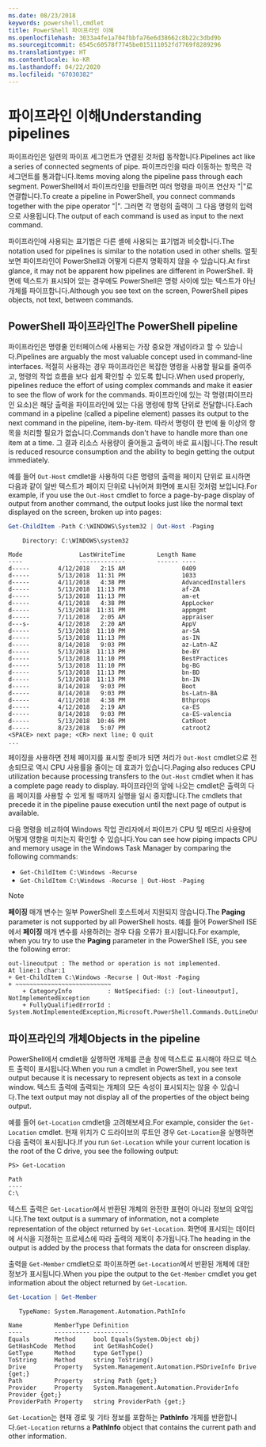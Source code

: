 ```yaml
---
ms.date: 08/23/2018
keywords: powershell,cmdlet
title: PowerShell 파이프라인 이해
ms.openlocfilehash: 3033a4fe1a704fbbfa76e6d38662c8b22c3dbd9b
ms.sourcegitcommit: 6545c60578f7745be015111052fd7769f8289296
ms.translationtype: HT
ms.contentlocale: ko-KR
ms.lasthandoff: 04/22/2020
ms.locfileid: "67030382"
---
```

# <a name="understanding-pipelines"></a><span data-ttu-id="88129-103">파이프라인 이해</span><span class="sxs-lookup"><span data-stu-id="88129-103">Understanding pipelines</span></span>

<span data-ttu-id="88129-104">파이프라인은 일련의 파이프 세그먼트가 연결된 것처럼 동작합니다.</span><span class="sxs-lookup"><span data-stu-id="88129-104">Pipelines act like a series of connected segments of pipe.</span></span> <span data-ttu-id="88129-105">파이프라인을 따라 이동하는 항목은 각 세그먼트를 통과합니다.</span><span class="sxs-lookup"><span data-stu-id="88129-105">Items moving along the pipeline pass through each segment.</span></span> <span data-ttu-id="88129-106">PowerShell에서 파이프라인을 만들려면 여러 명령을 파이프 연산자 "|"로 연결합니다.</span><span class="sxs-lookup"><span data-stu-id="88129-106">To create a pipeline in PowerShell, you connect commands together with the pipe operator "|".</span></span> <span data-ttu-id="88129-107">그러면 각 명령의 출력이 그 다음 명령의 입력으로 사용됩니다.</span><span class="sxs-lookup"><span data-stu-id="88129-107">The output of each command is used as input to the next command.</span></span>

<span data-ttu-id="88129-108">파이프라인에 사용되는 표기법은 다른 셸에 사용되는 표기법과 비슷합니다.</span><span class="sxs-lookup"><span data-stu-id="88129-108">The notation used for pipelines is similar to the notation used in other shells.</span></span> <span data-ttu-id="88129-109">얼핏 보면 파이프라인이 PowerShell과 어떻게 다른지 명확하지 않을 수 있습니다.</span><span class="sxs-lookup"><span data-stu-id="88129-109">At first glance, it may not be apparent how pipelines are different in PowerShell.</span></span> <span data-ttu-id="88129-110">화면에 텍스트가 표시되어 있는 경우에도 PowerShell은 명령 사이에 있는 텍스트가 아닌 개체를 파이프합니다.</span><span class="sxs-lookup"><span data-stu-id="88129-110">Although you see text on the screen, PowerShell pipes objects, not text, between commands.</span></span>

## <a name="the-powershell-pipeline"></a><span data-ttu-id="88129-111">PowerShell 파이프라인</span><span class="sxs-lookup"><span data-stu-id="88129-111">The PowerShell pipeline</span></span>

<span data-ttu-id="88129-112">파이프라인은 명령줄 인터페이스에 사용되는 가장 중요한 개념이라고 할 수 있습니다.</span><span class="sxs-lookup"><span data-stu-id="88129-112">Pipelines are arguably the most valuable concept used in command-line interfaces.</span></span> <span data-ttu-id="88129-113">적절히 사용하는 경우 파이프라인은 복잡한 명령을 사용할 필요를 줄여주고, 명령의 작업 흐름을 보다 쉽게 확인할 수 있도록 합니다.</span><span class="sxs-lookup"><span data-stu-id="88129-113">When used properly, pipelines reduce the effort of using complex commands and make it easier to see the flow of work for the commands.</span></span> <span data-ttu-id="88129-114">파이프라인에 있는 각 명령(파이프라인 요소)은 해당 출력을 파이프라인에 있는 다음 명령에 항목 단위로 전달합니다.</span><span class="sxs-lookup"><span data-stu-id="88129-114">Each command in a pipeline (called a pipeline element) passes its output to the next command in the pipeline, item-by-item.</span></span> <span data-ttu-id="88129-115">따라서 명령이 한 번에 둘 이상의 항목을 처리할 필요가 없습니다.</span><span class="sxs-lookup"><span data-stu-id="88129-115">Commands don't have to handle more than one item at a time.</span></span> <span data-ttu-id="88129-116">그 결과 리소스 사용량이 줄어들고 출력이 바로 표시됩니다.</span><span class="sxs-lookup"><span data-stu-id="88129-116">The result is reduced resource consumption and the ability to begin getting the output immediately.</span></span>

<span data-ttu-id="88129-117">예를 들어 `Out-Host` cmdlet을 사용하여 다른 명령의 출력을 페이지 단위로 표시하면 다음과 같이 일반 텍스트가 페이지 단위로 나뉘어져 화면에 표시된 것처럼 보입니다.</span><span class="sxs-lookup"><span data-stu-id="88129-117">For example, if you use the `Out-Host` cmdlet to force a page-by-page display of output from another command, the output looks just like the normal text displayed on the screen, broken up into pages:</span></span>

```powershell
Get-ChildItem -Path C:\WINDOWS\System32 | Out-Host -Paging
```

```Output
    Directory: C:\WINDOWS\system32

Mode                LastWriteTime         Length Name
----                -------------         ------ ----
d-----        4/12/2018   2:15 AM                0409
d-----        5/13/2018  11:31 PM                1033
d-----        4/11/2018   4:38 PM                AdvancedInstallers
d-----        5/13/2018  11:13 PM                af-ZA
d-----        5/13/2018  11:13 PM                am-et
d-----        4/11/2018   4:38 PM                AppLocker
d-----        5/13/2018  11:31 PM                appmgmt
d-----        7/11/2018   2:05 AM                appraiser
d---s-        4/12/2018   2:20 AM                AppV
d-----        5/13/2018  11:10 PM                ar-SA
d-----        5/13/2018  11:13 PM                as-IN
d-----        8/14/2018   9:03 PM                az-Latn-AZ
d-----        5/13/2018  11:13 PM                be-BY
d-----        5/13/2018  11:10 PM                BestPractices
d-----        5/13/2018  11:10 PM                bg-BG
d-----        5/13/2018  11:13 PM                bn-BD
d-----        5/13/2018  11:13 PM                bn-IN
d-----        8/14/2018   9:03 PM                Boot
d-----        8/14/2018   9:03 PM                bs-Latn-BA
d-----        4/11/2018   4:38 PM                Bthprops
d-----        4/12/2018   2:19 AM                ca-ES
d-----        8/14/2018   9:03 PM                ca-ES-valencia
d-----        5/13/2018  10:46 PM                CatRoot
d-----        8/23/2018   5:07 PM                catroot2
<SPACE> next page; <CR> next line; Q quit
...
```

<span data-ttu-id="88129-118">페이징을 사용하면 전체 페이지를 표시할 준비가 되면 처리가 `Out-Host` cmdlet으로 전송되므로 역시 CPU 사용률을 줄이는 데 효과가 있습니다.</span><span class="sxs-lookup"><span data-stu-id="88129-118">Paging also reduces CPU utilization because processing transfers to the `Out-Host` cmdlet when it has a complete page ready to display.</span></span> <span data-ttu-id="88129-119">파이프라인의 앞에 나오는 cmdlet은 출력의 다음 페이지를 사용할 수 있게 될 때까지 실행을 일시 중지합니다.</span><span class="sxs-lookup"><span data-stu-id="88129-119">The cmdlets that precede it in the pipeline pause execution until the next page of output is available.</span></span>

<span data-ttu-id="88129-120">다음 명령을 비교하여 Windows 작업 관리자에서 파이프가 CPU 및 메모리 사용량에 어떻게 영향을 미치는지 확인할 수 있습니다.</span><span class="sxs-lookup"><span data-stu-id="88129-120">You can see how piping impacts CPU and memory usage in the Windows Task Manager by comparing the following commands:</span></span>

- `Get-ChildItem C:\Windows -Recurse`
- `Get-ChildItem C:\Windows -Recurse | Out-Host -Paging`

> [!NOTE]
> <span data-ttu-id="88129-121">**페이징** 매개 변수는 일부 PowerShell 호스트에서 지원되지 않습니다.</span><span class="sxs-lookup"><span data-stu-id="88129-121">The **Paging** parameter is not supported by all PowerShell hosts.</span></span> <span data-ttu-id="88129-122">예를 들어 PowerShell ISE에서 **페이징** 매개 변수를 사용하려는 경우 다음 오류가 표시됩니다.</span><span class="sxs-lookup"><span data-stu-id="88129-122">For example, when you try to use the **Paging** parameter in the PowerShell ISE, you see the following error:</span></span>
>
> ```Output
> out-lineoutput : The method or operation is not implemented.
> At line:1 char:1
> + Get-ChildItem C:\Windows -Recurse | Out-Host -Paging
> + ~~~~~~~~~~~~~~~~~~~~~~~~~~~
>     + CategoryInfo          : NotSpecified: (:) [out-lineoutput], NotImplementedException
>     + FullyQualifiedErrorId : System.NotImplementedException,Microsoft.PowerShell.Commands.OutLineOutputCommand
> ```

## <a name="objects-in-the-pipeline"></a><span data-ttu-id="88129-123">파이프라인의 개체</span><span class="sxs-lookup"><span data-stu-id="88129-123">Objects in the pipeline</span></span>

<span data-ttu-id="88129-124">PowerShell에서 cmdlet을 실행하면 개체를 콘솔 창에 텍스트로 표시해야 하므로 텍스트 출력이 표시됩니다.</span><span class="sxs-lookup"><span data-stu-id="88129-124">When you run a cmdlet in PowerShell, you see text output because it is necessary to represent objects as text in a console window.</span></span> <span data-ttu-id="88129-125">텍스트 출력에 출력되는 개체의 모든 속성이 표시되지는 않을 수 있습니다.</span><span class="sxs-lookup"><span data-stu-id="88129-125">The text output may not display all of the properties of the object being output.</span></span>

<span data-ttu-id="88129-126">예를 들어 `Get-Location` cmdlet을 고려해보세요.</span><span class="sxs-lookup"><span data-stu-id="88129-126">For example, consider the `Get-Location` cmdlet.</span></span> <span data-ttu-id="88129-127">현재 위치가 C 드라이브의 루트인 경우 `Get-Location`을 실행하면 다음 출력이 표시됩니다.</span><span class="sxs-lookup"><span data-stu-id="88129-127">If you run `Get-Location` while your current location is the root of the C drive, you see the following output:</span></span>

```
PS> Get-Location

Path
----
C:\
```

<span data-ttu-id="88129-128">텍스트 출력은 `Get-Location`에서 반환된 개체의 완전한 표현이 아니라 정보의 요약입니다.</span><span class="sxs-lookup"><span data-stu-id="88129-128">The text output is a summary of information, not a complete representation of the object returned by `Get-Location`.</span></span> <span data-ttu-id="88129-129">화면에 표시되는 데이터에 서식을 지정하는 프로세스에 따라 출력의 제목이 추가됩니다.</span><span class="sxs-lookup"><span data-stu-id="88129-129">The heading in the output is added by the process that formats the data for onscreen display.</span></span>

<span data-ttu-id="88129-130">출력을 `Get-Member` cmdlet으로 파이프하면 `Get-Location`에서 반환된 개체에 대한 정보가 표시됩니다.</span><span class="sxs-lookup"><span data-stu-id="88129-130">When you pipe the output to the `Get-Member` cmdlet you get information about the object returned by `Get-Location`.</span></span>

```powershell
Get-Location | Get-Member
```

```Output
   TypeName: System.Management.Automation.PathInfo

Name         MemberType Definition
----         ---------- ----------
Equals       Method     bool Equals(System.Object obj)
GetHashCode  Method     int GetHashCode()
GetType      Method     type GetType()
ToString     Method     string ToString()
Drive        Property   System.Management.Automation.PSDriveInfo Drive {get;}
Path         Property   string Path {get;}
Provider     Property   System.Management.Automation.ProviderInfo Provider {get;}
ProviderPath Property   string ProviderPath {get;}
```

<span data-ttu-id="88129-131">`Get-Location`는 현재 경로 및 기타 정보를 포함하는 **PathInfo** 개체를 반환합니다.</span><span class="sxs-lookup"><span data-stu-id="88129-131">`Get-Location` returns a **PathInfo** object that contains the current path and other information.</span></span>
